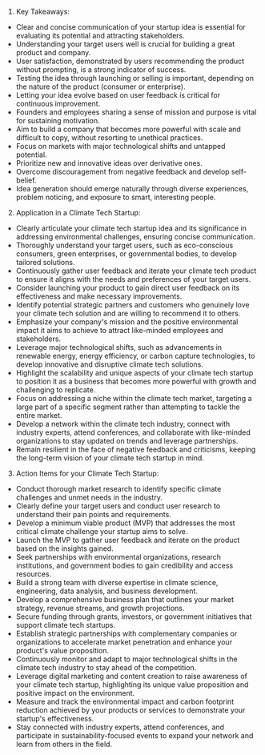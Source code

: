 1. Key Takeaways:

- Clear and concise communication of your startup idea is essential for evaluating its potential and attracting stakeholders.
- Understanding your target users well is crucial for building a great product and company.
- User satisfaction, demonstrated by users recommending the product without prompting, is a strong indicator of success.
- Testing the idea through launching or selling is important, depending on the nature of the product (consumer or enterprise).
- Letting your idea evolve based on user feedback is critical for continuous improvement.
- Founders and employees sharing a sense of mission and purpose is vital for sustaining motivation.
- Aim to build a company that becomes more powerful with scale and difficult to copy, without resorting to unethical practices.
- Focus on markets with major technological shifts and untapped potential.
- Prioritize new and innovative ideas over derivative ones.
- Overcome discouragement from negative feedback and develop self-belief.
- Idea generation should emerge naturally through diverse experiences, problem noticing, and exposure to smart, interesting people.

2. Application in a Climate Tech Startup:

- Clearly articulate your climate tech startup idea and its significance in addressing environmental challenges, ensuring concise communication.
- Thoroughly understand your target users, such as eco-conscious consumers, green enterprises, or governmental bodies, to develop tailored solutions.
- Continuously gather user feedback and iterate your climate tech product to ensure it aligns with the needs and preferences of your target users.
- Consider launching your product to gain direct user feedback on its effectiveness and make necessary improvements.
- Identify potential strategic partners and customers who genuinely love your climate tech solution and are willing to recommend it to others.
- Emphasize your company's mission and the positive environmental impact it aims to achieve to attract like-minded employees and stakeholders.
- Leverage major technological shifts, such as advancements in renewable energy, energy efficiency, or carbon capture technologies, to develop innovative and disruptive climate tech solutions.
- Highlight the scalability and unique aspects of your climate tech startup to position it as a business that becomes more powerful with growth and challenging to replicate.
- Focus on addressing a niche within the climate tech market, targeting a large part of a specific segment rather than attempting to tackle the entire market.
- Develop a network within the climate tech industry, connect with industry experts, attend conferences, and collaborate with like-minded organizations to stay updated on trends and leverage partnerships.
- Remain resilient in the face of negative feedback and criticisms, keeping the long-term vision of your climate tech startup in mind.

3. Action Items for your Climate Tech Startup:

- Conduct thorough market research to identify specific climate challenges and unmet needs in the industry.
- Clearly define your target users and conduct user research to understand their pain points and requirements.
- Develop a minimum viable product (MVP) that addresses the most critical climate challenge your startup aims to solve.
- Launch the MVP to gather user feedback and iterate on the product based on the insights gained.
- Seek partnerships with environmental organizations, research institutions, and government bodies to gain credibility and access resources.
- Build a strong team with diverse expertise in climate science, engineering, data analysis, and business development.
- Develop a comprehensive business plan that outlines your market strategy, revenue streams, and growth projections.
- Secure funding through grants, investors, or government initiatives that support climate tech startups.
- Establish strategic partnerships with complementary companies or organizations to accelerate market penetration and enhance your product's value proposition.
- Continuously monitor and adapt to major technological shifts in the climate tech industry to stay ahead of the competition.
- Leverage digital marketing and content creation to raise awareness of your climate tech startup, highlighting its unique value proposition and positive impact on the environment.
- Measure and track the environmental impact and carbon footprint reduction achieved by your products or services to demonstrate your startup's effectiveness.
- Stay connected with industry experts, attend conferences, and participate in sustainability-focused events to expand your network and learn from others in the field.
